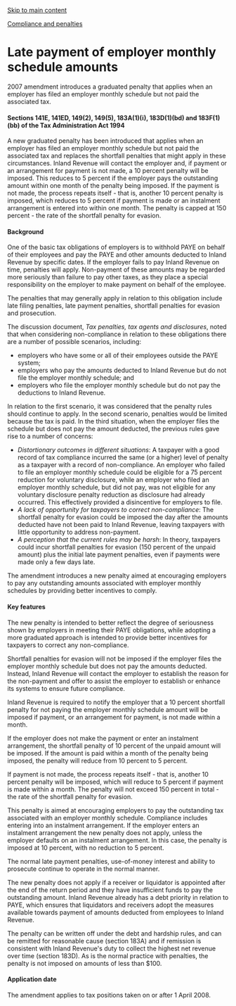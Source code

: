 [Skip to main content](#main-content-tt)

[Compliance and penalties](/new-legislation/act-articles/compliance-and-penalties "Compliance and penalties")

Late payment of employer monthly schedule amounts
=================================================

2007 amendment introduces a graduated penalty that applies when an employer has filed an employer monthly schedule but not paid the associated tax.

#### Sections 141E, 141ED, 149(2), 149(5), 183A(1)(i), 183D(1)(bd) and 183F(1)(bb) of the Tax Administration Act 1994

A new graduated penalty has been introduced that applies when an employer has filed an employer monthly schedule but not paid the associated tax and replaces the shortfall penalties that might apply in these circumstances. Inland Revenue will contact the employer and, if payment or an arrangement for payment is not made, a 10 percent penalty will be imposed. This reduces to 5 percent if the employer pays the outstanding amount within one month of the penalty being imposed. If the payment is not made, the process repeats itself - that is, another 10 percent penalty is imposed, which reduces to 5 percent if payment is made or an instalment arrangement is entered into within one month. The penalty is capped at 150 percent - the rate of the shortfall penalty for evasion.

#### Background

One of the basic tax obligations of employers is to withhold PAYE on behalf of their employees and pay the PAYE and other amounts deducted to Inland Revenue by specific dates. If the employer fails to pay Inland Revenue on time, penalties will apply. Non-payment of these amounts may be regarded more seriously than failure to pay other taxes, as they place a special responsibility on the employer to make payment on behalf of the employee.

The penalties that may generally apply in relation to this obligation include late filing penalties, late payment penalties, shortfall penalties for evasion and prosecution.

The discussion document, _Tax penalties, tax agents and disclosures_, noted that when considering non-compliance in relation to these obligations there are a number of possible scenarios, including:

*   employers who have some or all of their employees outside the PAYE system;
*   employers who pay the amounts deducted to Inland Revenue but do not file the employer monthly schedule; and
*   employers who file the employer monthly schedule but do not pay the deductions to Inland Revenue.

In relation to the first scenario, it was considered that the penalty rules should continue to apply. In the second scenario, penalties would be limited because the tax is paid. In the third situation, when the employer files the schedule but does not pay the amount deducted, the previous rules gave rise to a number of concerns:

*   _Distortionary outcomes in different situations_: A taxpayer with a good record of tax compliance incurred the same (or a higher) level of penalty as a taxpayer with a record of non-compliance. An employer who failed to file an employer monthly schedule could be eligible for a 75 percent reduction for voluntary disclosure, while an employer who filed an employer monthly schedule, but did not pay, was not eligible for any voluntary disclosure penalty reduction as disclosure had already occurred. This effectively provided a disincentive for employers to file.
*   _A lack of opportunity for taxpayers to correct non-compliance_: The shortfall penalty for evasion could be imposed the day after the amounts deducted have not been paid to Inland Revenue, leaving taxpayers with little opportunity to address non-payment.
*   _A perception that the current rules may be harsh_: In theory, taxpayers could incur shortfall penalties for evasion (150 percent of the unpaid amount) plus the initial late payment penalties, even if payments were made only a few days late.

The amendment introduces a new penalty aimed at encouraging employers to pay any outstanding amounts associated with employer monthly schedules by providing better incentives to comply.

#### Key features

The new penalty is intended to better reflect the degree of seriousness shown by employers in meeting their PAYE obligations, while adopting a more graduated approach is intended to provide better incentives for taxpayers to correct any non-compliance.

Shortfall penalties for evasion will not be imposed if the employer files the employer monthly schedule but does not pay the amounts deducted. Instead, Inland Revenue will contact the employer to establish the reason for the non-payment and offer to assist the employer to establish or enhance its systems to ensure future compliance.

Inland Revenue is required to notify the employer that a 10 percent shortfall penalty for not paying the employer monthly schedule amount will be imposed if payment, or an arrangement for payment, is not made within a month.

If the employer does not make the payment or enter an instalment arrangement, the shortfall penalty of 10 percent of the unpaid amount will be imposed. If the amount is paid within a month of the penalty being imposed, the penalty will reduce from 10 percent to 5 percent.

If payment is not made, the process repeats itself - that is, another 10 percent penalty will be imposed, which will reduce to 5 percent if payment is made within a month. The penalty will not exceed 150 percent in total - the rate of the shortfall penalty for evasion.

This penalty is aimed at encouraging employers to pay the outstanding tax associated with an employer monthly schedule. Compliance includes entering into an instalment arrangement. If the employer enters an instalment arrangement the new penalty does not apply, unless the employer defaults on an instalment arrangement. In this case, the penalty is imposed at 10 percent, with no reduction to 5 percent.

The normal late payment penalties, use-of-money interest and ability to prosecute continue to operate in the normal manner.

The new penalty does not apply if a receiver or liquidator is appointed after the end of the return period and they have insufficient funds to pay the outstanding amount. Inland Revenue already has a debt priority in relation to PAYE, which ensures that liquidators and receivers adopt the measures available towards payment of amounts deducted from employees to Inland Revenue.

The penalty can be written off under the debt and hardship rules, and can be remitted for reasonable cause (section 183A) and if remission is consistent with Inland Revenue's duty to collect the highest net revenue over time (section 183D). As is the normal practice with penalties, the penalty is not imposed on amounts of less than $100.

#### Application date

The amendment applies to tax positions taken on or after 1 April 2008.